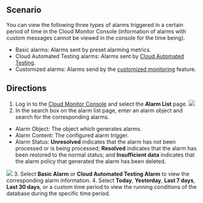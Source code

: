 ## Scenario
You can view the following three types of alarms triggered in a certain period of time in the Cloud Monitor Console (information of alarms with custom messages cannot be viewed in the console for the time being).
- Basic alarms: Alarms sent by preset alarming metrics.
- Cloud Automated Testing alarms: Alarms sent by [Cloud Automated Testing](https://cloud.tencent.com/document/product/280).
- Customized alarms: Alarms send by the [customized monitoring](https://cloud.tencent.com/document/product/397) feature.

## Directions
1. Log in to the [Cloud Monitor Console](https://console.cloud.tencent.com/monitor/overview) and select the **Alarm List** page.
![](https://main.qcloudimg.com/raw/35fcf4d0a37deaab1e7b3c002307e1e2.png)
2. In the search box on the alarm list page, enter an alarm object and search for the corresponding alarms.
 - Alarm Object: The object which generates alarms.
 - Alarm Content: The configured alarm trigger.
 - Alarm Status: **Unresolved** indicates that the alarm has not been processed or is being processed; **Resolved** indicates that the alarm has been restored to the normal status; and **Insufficient data** indicates that the alarm policy that generated the alarm has been deleted.
 
![](https://main.qcloudimg.com/raw/8c68ca9a9db7526325a785503449400e.png)
3. Select **Basic Alarm** or **Cloud Automated Testing Alarm** to view the corresponding alarm information.
4. Select **Today**, **Yesterday**, **Last 7 days**, **Last 30 days**, or a custom time period to view the running conditions of the database during the specific time period.